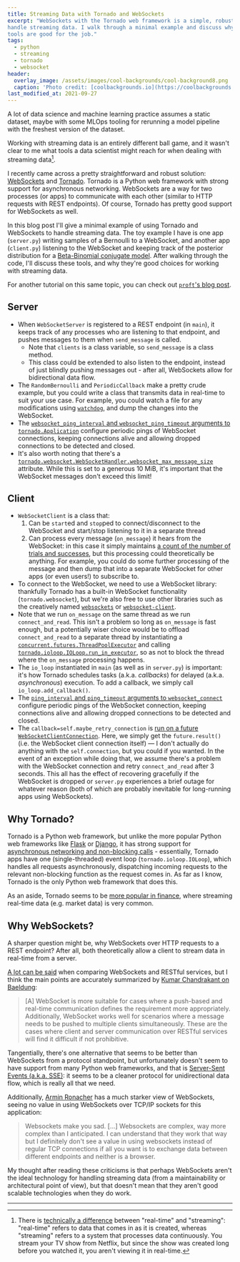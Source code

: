 ```yaml
---
title: Streaming Data with Tornado and WebSockets
excerpt: "WebSockets with the Tornado web framework is a simple, robust way to
handle streaming data. I walk through a minimal example and discuss why these
tools are good for the job."
tags:
  - python
  - streaming
  - tornado
  - websocket
header:
  overlay_image: /assets/images/cool-backgrounds/cool-background8.png
  caption: 'Photo credit: [coolbackgrounds.io](https://coolbackgrounds.io/)'
last_modified_at: 2021-09-27
---
```


A lot of data science and machine learning practice assumes a static dataset,
maybe with some MLOps tooling for rerunning a model pipeline with the freshest
version of the dataset.

Working with streaming data is an entirely different ball game, and it wasn't
clear to me what tools a data scientist might reach for when dealing with
streaming data[^1].

I recently came across a pretty straightforward and robust solution:
[WebSockets](https://datatracker.ietf.org/doc/html/rfc6455) and
[Tornado](https://www.tornadoweb.org/en/stable/). Tornado is a Python web
framework with strong support for asynchronous networking.  WebSockets are a
way for two processes (or apps) to communicate with each other (similar to HTTP
requests with REST endpoints). Of course, Tornado has pretty good support for
WebSockets as well.

In this blog post I'll give a minimal example of using Tornado and WebSockets
to handle streaming data. The toy example I have is one app (`server.py`)
writing samples of a Bernoulli to a WebSocket, and another app (`client.py`)
listening to the WebSocket and keeping track of the posterior distribution for
a [Beta-Binomial conjugate model](https://eigenfoo.xyz/bayesian-bandits/).
After walking through the code, I'll discuss these tools, and why they're good
choices for working with streaming data.

For another tutorial on this same topic, you can check out [`proft`'s blog
post](https://en.proft.me/2014/05/16/realtime-web-application-tornado-and-websocket/).

## Server

- When `WebSocketServer` is registered to a REST endpoint (in `main`), it keeps
  track of any processes who are listening to that endpoint, and pushes
  messages to them when `send_message` is called.
  * Note that `clients` is a class variable, so `send_message` is a class
    method.
  * This class could be extended to also listen to the endpoint, instead of
    just blindly pushing messages out - after all, WebSockets allow for
    bidirectional data flow.
- The `RandomBernoulli` and `PeriodicCallback` make a pretty crude example, but
  you could write a class that transmits data in real-time to suit your use
  case. For example, you could watch a file for any modifications using
  [`watchdog`](https://pythonhosted.org/watchdog/), and dump the changes into
  the WebSocket.
- The [`websocket_ping_interval` and `websocket_ping_timeout` arguments to
  `tornado.Application`](https://www.tornadoweb.org/en/stable/web.html?highlight=websocket_ping#tornado.web.Application.settings)
  configure periodic pings of WebSocket connections, keeping connections alive
  and allowing dropped connections to be detected and closed.
- It's also worth noting that there's a
  [`tornado.websocket.WebSocketHandler.websocket_max_message_size`](https://www.tornadoweb.org/en/stable/websocket.html?highlight=websocket_max_message_size#tornado.websocket.WebSocketHandler)
  attribute. While this is set to a generous 10 MiB, it's important that the
  WebSocket messages don't exceed this limit!

<script src="https://gist.github.com/eigenfoo/22f46166fa6924d684d68ca06e08b055.js"></script>

## Client

- `WebSocketClient` is a class that:
  1. Can be `start`ed and `stop`ped to connect/disconnect to the WebSocket and
     start/stop listening to it in a separate thread
  2. Can process every message (`on_message`) it hears from the WebSocket: in
     this case it simply maintains [a count of the number of trials and
     successes](https://eigenfoo.xyz/bayesian-bandits/#stochastic-aka-stationary-bandits),
     but this processing could theoretically be anything. For example, you
     could do some further processing of the message and then dump that into a
     separate WebSocket for other apps (or even users!) to subscribe to.
- To connect to the WebSocket, we need to use a WebSocket library: thankfully
  Tornado has a built-in WebSocket functionality (`tornado.websocket`), but
  we're also free to use other libraries such as the creatively named
  [`websockets`](https://github.com/aaugustin/websockets) or
  [`websocket-client`](https://github.com/websocket-client/websocket-client).
- Note that we run `on_message` on the same thread as we run
  `connect_and_read`. This isn't a problem so long as `on_message` is fast
  enough, but a potentially wiser choice would be to offload `connect_and_read`
  to a separate thread by instantiating a
  [`concurrent.futures.ThreadPoolExecutor`](https://docs.python.org/3/library/concurrent.futures.html#concurrent.futures.ThreadPoolExecutor)
  and calling
  [`tornado.ioloop.IOLoop.run_in_executor`](https://www.tornadoweb.org/en/stable/ioloop.html#tornado.ioloop.IOLoop.run_in_executor),
  so as not to block the thread where the `on_message` processing happens.
- The `io_loop` instantiated in `main` (as well as in `server.py`) is
  important: it's how Tornado schedules tasks (a.k.a. _callbacks_) for delayed
  (a.k.a. _asynchronous_) execution. To add a callback, we simply call
  `io_loop.add_callback()`.
- The [`ping_interval` and `ping_timeout` arguments to
  `websocket_connect`](https://www.tornadoweb.org/en/stable/websocket.html?highlight=ping_#tornado.websocket.websocket_connect)
  configure periodic pings of the WebSocket connection, keeping connections
  alive and allowing dropped connections to be detected and closed.
- The `callback=self.maybe_retry_connection` is [run on a future
  `WebSocketClientConnection`](https://github.com/tornadoweb/tornado/blob/1db5b45918da8303d2c6958ee03dbbd5dc2709e9/tornado/websocket.py#L1654-L1655).
  Here, we simply get the `future.result()` (i.e. the WebSocket client
  connection itself) — I don't actually do anything with the `self.connection`,
  but you could if you wanted. In the event of an exception while doing that,
  we assume there's a problem with the WebSocket connection and retry
  `connect_and_read` after 3 seconds. This all has the effect of recovering
  gracefully if the WebSocket is dropped or `server.py` experiences a brief
  outage for whatever reason (both of which are probably inevitable for
  long-running apps using WebSockets).

<script src="https://gist.github.com/eigenfoo/341f6c6c578d34120bccc4229e434377.js"></script>

## Why Tornado?

Tornado is a Python web framework, but unlike the more popular Python web
frameworks like [Flask](https://flask.palletsprojects.com/) or
[Django](https://www.djangoproject.com/), it has strong support for
[asynchronous networking and non-blocking
calls](https://www.tornadoweb.org/en/stable/guide/async.html#blocking) -
essentially, Tornado apps have one (single-threaded) event loop
(`tornado.ioloop.IOLoop`), which handles all requests asynchronously,
dispatching incoming requests to the relevant non-blocking function as the
request comes in. As far as I know, Tornado is the only Python web framework
that does this.

As an aside, Tornado seems to be [more popular in
finance](https://thehftguy.com/2020/10/27/my-experience-in-production-with-flask-bottle-tornado-and-twisted/),
where streaming real-time data (e.g. market data) is very common.

## Why WebSockets?

A sharper question might be, why WebSockets over HTTP requests to a REST
endpoint? After all, both theoretically allow a client to stream data in
real-time from a server.

[A lot can be said](https://stackoverflow.com/a/45464306) when comparing
WebSockets and RESTful services, but I think the main points are accurately
summarized by [Kumar Chandrakant on
Baeldung](https://www.baeldung.com/rest-vs-websockets#usage):

> [A] WebSocket is more suitable for cases where a push-based and real-time
> communication defines the requirement more appropriately. Additionally,
> WebSocket works well for scenarios where a message needs to be pushed to
> multiple clients simultaneously. These are the cases where client and server
> communication over RESTful services will find it difficult if not prohibitive.

Tangentially, there's one alternative that seems to be better than WebSockets
from a protocol standpoint, but unfortunately doesn't seem to have support from
many Python web frameworks, and that is [Server-Sent Events (a.k.a.
SSE)](https://www.smashingmagazine.com/2018/02/sse-websockets-data-flow-http2/):
it seems to be a cleaner protocol for unidirectional data flow, which is really
all that we need.

Additionally, [Armin
Ronacher](https://lucumr.pocoo.org/2012/9/24/websockets-101/) has a much
starker view of WebSockets, seeing no value in using WebSockets over TCP/IP
sockets for this application:

> Websockets make you sad. [...] Websockets are complex, way more complex than I
> anticipated. I can understand that they work that way but I definitely don't
> see a value in using websockets instead of regular TCP connections if all you
> want is to exchange data between different endpoints and neither is a browser. 

My thought after reading these criticisms is that perhaps WebSockets aren't the
ideal technology for handling streaming data (from a maintainability or
architectural point of view), but that doesn't mean that they aren't good
scalable technologies when they do work.

---

[^1]: There is [technically a difference](https://sqlstream.com/real-time-vs-streaming-a-short-explanation/) between "real-time" and "streaming": "real-time" refers to data that comes in as it is created, whereas "streaming" refers to a system that processes data continuously. You stream your TV show from Netflix, but since the show was created long before you watched it, you aren't viewing it in real-time.

